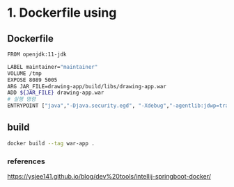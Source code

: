 # 1. Dockerfile using

## Dockerfile
```bash
FROM openjdk:11-jdk

LABEL maintainer="maintainer"
VOLUME /tmp
EXPOSE 8089 5005
ARG JAR_FILE=drawing-app/build/libs/drawing-app.war
ADD ${JAR_FILE} drawing-app.war
# 실행 명령
ENTRYPOINT ["java","-Djava.security.egd", "-Xdebug","-agentlib:jdwp=transport=dt_socket,server=y,suspend=n,address=*:5005","-jar","/drawing-app.war"]
```

## build
```bash
docker build --tag war-app .
```

### references
https://ysjee141.github.io/blog/dev%20tools/intellij-springboot-docker/
